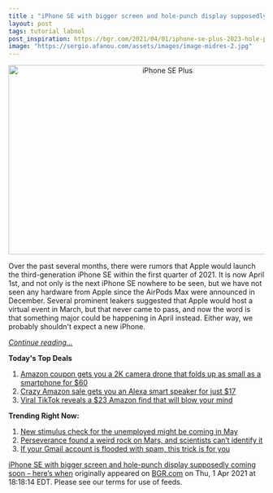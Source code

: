 ```yaml
---
title : "iPhone SE with bigger screen and hole-punch display supposedly coming soon – here’s when"
layout: post
tags: tutorial labnol
post_inspiration: https://bgr.com/2021/04/01/iphone-se-plus-2023-hole-punch-display/
image: "https://sergio.afanou.com/assets/images/image-midres-2.jpg"
---
```


<center><a href="https://bgr.com/2021/04/01/iphone-se-plus-2023-hole-punch-display/" class="bgr-rss-featured-image bgr-rss-test-class"><img loading="lazy" width="610" height="372" src="https://bgr.com/wp-content/uploads/2020/04/iphone-se.jpg?quality=70&amp;strip=all&amp;w=610" class="attachment-feed_normal size-feed_normal wp-post-image" alt="iPhone SE Plus" loading="lazy" srcset="https://bgr.com/wp-content/uploads/2020/04/iphone-se.jpg 1600w, https://bgr.com/wp-content/uploads/2020/04/iphone-se.jpg?resize=150,92 150w, https://bgr.com/wp-content/uploads/2020/04/iphone-se.jpg?resize=300,183 300w, https://bgr.com/wp-content/uploads/2020/04/iphone-se.jpg?resize=768,469 768w, https://bgr.com/wp-content/uploads/2020/04/iphone-se.jpg?resize=1024,625 1024w, https://bgr.com/wp-content/uploads/2020/04/iphone-se.jpg?resize=1536,938 1536w, https://bgr.com/wp-content/uploads/2020/04/iphone-se.jpg?resize=610,372 610w, https://bgr.com/wp-content/uploads/2020/04/iphone-se.jpg?resize=664,405 664w, https://bgr.com/wp-content/uploads/2020/04/iphone-se.jpg?resize=1200,733 1200w, https://bgr.com/wp-content/uploads/2020/04/iphone-se.jpg?resize=782,478 782w, https://bgr.com/wp-content/uploads/2020/04/iphone-se.jpg?resize=827,505 827w, https://bgr.com/wp-content/uploads/2020/04/iphone-se.jpg?resize=800,489 800w" sizes="(max-width: 610px) 100vw, 610px" title="iPhone SE Plus" /></a></center><p>Over the past several months, there were rumors that Apple would launch the third-generation iPhone SE within the first quarter of 2021. It is now April 1st, and not only is the next iPhone SE nowhere to be seen, but we have not seen any hardware from Apple since the AirPods Max were announced in December. Several prominent leakers suggested that Apple would host a virtual event in March, but that never came to pass, and now the word is that something major could be happening in April instead. Either way, we probably shouldn't expect a new iPhone.</p>
<p><a href="https://bgr.com/2021/04/01/iphone-se-plus-2023-hole-punch-display/" class="more-link"><em>Continue reading...</em></a></p>


<p><strong>Today's Top Deals</strong></p>
<ol>
<li><a href="https://bgr.com/2021/04/01/drone-with-camera-on-amazon-prime-coupon-lowest-price/?utm_source=rss&#038;utm_campaign=topdeals">Amazon coupon gets you a 2K camera drone that folds up as small as a smartphone for $60</a></li>
<li><a href="https://bgr.com/2021/04/01/amazon-echo-deals-lowest-price-echo-flex-alexa-speaker/?utm_source=rss&#038;utm_campaign=topdeals">Crazy Amazon sale gets you an Alexa smart speaker for just $17</a></li>
<li><a href="https://bgr.com/2021/04/01/viral-tiktok-reveals-a-23-amazon-find-that-will-blow-your-mind/?utm_source=rss&#038;utm_campaign=topdeals">Viral TikTok reveals a $23 Amazon find that will blow your mind</a></li>
</ol>

<p><strong>Trending Right Now:</strong></p>
<ol>
<li><a href="https://bgr.com/2021/04/01/new-stimulus-check-coming-tax-refund-for-unemployment-benefits/">New stimulus check for the unemployed might be coming in May</a></li>
<li><a href="https://bgr.com/2021/04/01/mars-rock-perseverance-mystery/">Perseverance found a weird rock on Mars, and scientists can&#8217;t identify it</a></li>
<li><a href="https://bgr.com/2021/04/01/gmail-account-trick-to-figure-out-whos-spamming-you-selling-your-data/">If your Gmail account is flooded with spam, this trick is for you</a></li>
</ol>
<p><a href="https://bgr.com/2021/04/01/iphone-se-plus-2023-hole-punch-display/">iPhone SE with bigger screen and hole-punch display supposedly coming soon – here’s when</a> originally appeared on <a href="http://bgr.com">BGR.com</a> on Thu, 1 Apr 2021 at 18:18:14 EDT. Please see our terms for use of feeds.</p>